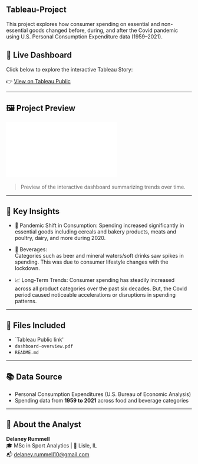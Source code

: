 ## Tableau-Project
This project explores how consumer spending on essential and non-essential goods changed before, during, and after the Covid pandemic using U.S. Personal Consumption Expenditure data (1959–2021).
## 🔗 Live Dashboard

Click below to explore the interactive Tableau Story:

👉 [View on Tableau Public](https://public.tableau.com/app/profile/delaney.rummell/viz/TableauFinalProject_17509755075080/TableauStory-FinalProject?publish=yes)

---

## 🖼️ Project Preview

![Dashboard Overview](dashboard-overview.pdf)

> Preview of the interactive dashboard summarizing trends over time.

---

## 📌 Key Insights

- 🦠 Pandemic Shift in Consumption:
  Spending increased significantly in essential goods including cereals and bakery products, meats and poultry, dairy, and more during 2020. 

- 🍺 Beverages:  
  Categories such as beer and mineral waters/soft drinks saw spikes in spending. This was due to consumer lifestyle changes with the lockdown.

- 📈 Long-Term Trends: 
  Consumer spending has steadily increased across all product categories over the past six decades. But, the Covid period caused noticeable accelerations or disruptions in spending patterns.

---

## 📁 Files Included

- `Tableau Public link'
- `dashboard-overview.pdf`
- `README.md`

---

## 📚 Data Source

- Personal Consumption Expenditures (U.S. Bureau of Economic Analysis)
- Spending data from **1959 to 2021** across food and beverage categories

---

## 🧠 About the Analyst

**Delaney Rummell**  
🎓 MSc in Sport Analytics | 📍 Lisle, IL  
📬 delaney.rummell10@gmail.com  

